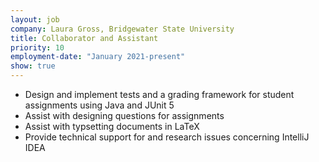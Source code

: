 ```yaml
---
layout: job
company: Laura Gross, Bridgewater State University
title: Collaborator and Assistant
priority: 10
employment-date: "January 2021-present"
show: true
---
```

- Design and implement tests and a grading framework for student assignments using Java and JUnit 5
- Assist with designing questions for assignments
- Assist with typsetting documents in LaTeX 
- Provide technical support for and research issues concerning IntelliJ IDEA

